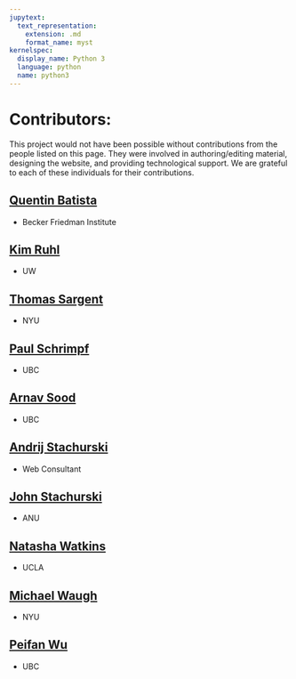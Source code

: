 ```yaml
---
jupytext:
  text_representation:
    extension: .md
    format_name: myst
kernelspec:
  display_name: Python 3
  language: python
  name: python3
---
```


# Contributors:

This project would not have been possible without contributions from the people listed 
on this page. They were involved in authoring/editing material, designing the website, 
and providing technological support. We are grateful to each of these individuals for 
their contributions.

## <i class="fas fa-user-graduate" style="color:#1665ad"></i> [Quentin Batista](https://github.com/QBatista)
  - Becker Friedman Institute

## <i class="fas fa-user-graduate" style="color:#1665ad"></i> [Kim Ruhl](http://kimjruhl.com/)
  - UW

## <i class="fas fa-user-graduate" style="color:#1665ad"></i> [Thomas Sargent](http://www.tomsargent.com/)
  - NYU

## <i class="fas fa-user-graduate" style="color:#1665ad"></i> [Paul Schrimpf](https://economics.ubc.ca/faculty-and-staff/paul-schrimpf/)
  - UBC

## <i class="fas fa-user-graduate" style="color:#1665ad"></i> [Arnav Sood](https://arnavsood.com)
  - UBC

## <i class="fas fa-user-ninja" style="color:#1665ad"></i> [Andrij Stachurski](https://drdrij.com/)
  - Web Consultant

## <i class="fas fa-user-graduate" style="color:#1665ad"></i> [John Stachurski](http://johnstachurski.net)
  - ANU

## <i class="fas fa-user-graduate" style="color:#1665ad"></i> [Natasha Watkins](https://github.com/natashawatkins)
  - UCLA

## <i class="fas fa-user-graduate" style="color:#1665ad"></i> [Michael Waugh](http://www.waugheconomics.com/)
  - NYU

## <i class="fas fa-user-graduate" style="color:#1665ad"></i> [Peifan Wu](https://peifanwu.weebly.com)
  - UBC
